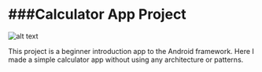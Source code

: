 ###Calculator App Project
==========================

![alt text](https://drive.google.com/file/d/1_5HDBougWTIOmNSZo_DJ5dqZFcr7I5Xf/view?usp=sharing)  

This project is a beginner introduction app to the Android framework. Here I made a simple calculator app without using any architecture or patterns. 
